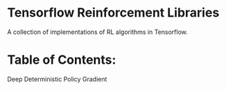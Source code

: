 # Tensorflow Reinforcement Libraries
A collection of implementations of RL algorithms in Tensorflow.

# Table of Contents:
Deep Deterministic Policy Gradient